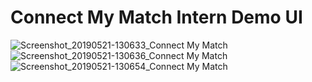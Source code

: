 # Connect My Match Intern Demo UI

![Screenshot_20190521-130633_Connect My Match](https://user-images.githubusercontent.com/35003965/58077271-ca0cf300-7bc9-11e9-9cdf-c29543d5a942.jpg)
![Screenshot_20190521-130636_Connect My Match](https://user-images.githubusercontent.com/35003965/58077272-ca0cf300-7bc9-11e9-9a25-9b1baded3740.jpg)
![Screenshot_20190521-130654_Connect My Match](https://user-images.githubusercontent.com/35003965/58077273-caa58980-7bc9-11e9-82e8-1e88b8b3aecb.jpg)
